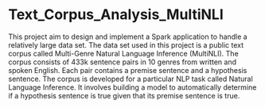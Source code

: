 # Text_Corpus_Analysis_MultiNLI
This project aim to design and implement a Spark application to handle a relatively large data set. The data set used in this project is a public text corpus called Multi-Genre Natural Language Inference (MultiNLI). The corpus consists of 433k sentence pairs in 10 genres from written and spoken English. Each pair contains a premise sentence and a hypothesis sentence. The corpus is developed for a particular NLP task called Natural Language Inference. It involves building a model to automatically determine if a hypothesis sentence is true given that its premise sentence is true.
